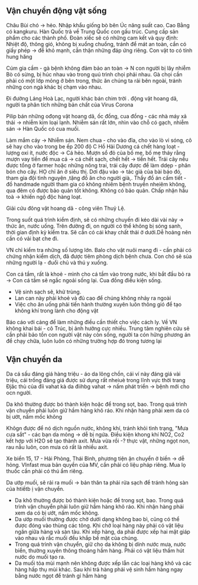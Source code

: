 ## Vận chuyển động vật sống
Châu Bùi chó -> hẻo. Nhập khẩu giống bò bên Úc năng suất cao. 
Cao Bằng có kangkuru.
Hàn Quốc trả về Trung Quốc con gấu trúc. Cung cấp sản phẩm cho các thành phố.
Đoàn xiếc sẽ có những cam kết và quy định: Nhiệt độ, thông gió, không bị  xuổng chuồng, tránh để mát an toàn, cần có giấy phép -> để khỏ mạnh, cần thận những đáp ứng riêng. Con vật to có tính hung hăng


Cúm gia cầm - gà bệnh không đảm bảo an toàn -> N con người bị lây nhiễm
Bò có sừng, bị húc nhau vào trong quú trình chọi phải nhau. Gà chọi cần phải có một lớp mỏng ở bên trong, thức ăn chúng ta rải bên ngoài, tránh những con ngà khác bị chạm vào nhau.

Đi đường Láng Hoà Lạc, người khác bán chim trời . động vật hoang dã, người ta phân tích những bản chất của Virus Corona

Pilip bán những ođọng vật hoang dã, ốc đồng, cua đồng - các nhà máy xả thải -> nhiễm kim loại lạnh. Nhiễm sán rất lớn, nhìn vào chỗ có gạch, nhiễm sán -> Hàn Quốc có cua muối.

Làm mắm cáy -> Nhiễm sán. 
Nem chua - cho vào đĩa, cho vào lò vi sóng, cô sẽ hay cho vào trong be
ếp 200 độ C 
Hồ Hải Dương cá chết hàng loạt - lượng oxi ít, nước độc -> Cá hẻo. Mượn sổ đỏ của bố mẹ, bố mẹ tháy rằng mượn vay tiền để mua cá -> cá chết sạch, chết hết -> tiền hết.
Trái cây nếu được tổng ở farmer hoặc những nông trai, trái cây được để làm ddẹp - phân bón cho cây. HỌ chỉ ăn ở siêu thị. Dơi đậu vào -> tác giả của bài báo đó, tham gia đội tình nguyện ,tặng đồ ăn cho người già,. Thầy đồ án cấm tiết - đồ handmade người tham gia có không nhiêm bệnh truyền nheiẽm không, qua đêm có được bảo quản tốt không. Không có bảo quản.
Chấp nhận hầu toà -> khiến ngộ độc hàng loạt.

Giải cứu đông vật hoang dã - công viên Thuỷ Lệ.  

Trong suốt quá trình kiểm định, sẽ có những chuyến đi kéo dài vài này -> thức ăn, nước uống.
Trên đường đi, on người có thể không bị sóng sanh, thời gian định kỳ kiểm tra.  Sẽ cần có cái khay chất thải ở dưới.Dễ hoảng nên cần có vải bạt che đi.

VN chỉ kiểm tra những số lượng lớn. Balo cho vật nuôi mang đi - cần phải có chứng nhận kiểm dịch, đã được tiêm phòng dịch bệnh chưa.
Con chó sẽ sủa những người lạ - đuổi chủ và thú y xuống.

Con cá tầm, rất là khoẻ - mình cho cá tầm vào trong nước, khi bắt đầu bỏ ra -> Con cá tầm sẽ ngắc ngoải sống lại.
Cua đồng điều kiện sống. 

- Vệ sinh sạch sẽ, khử trùng.
- Lan can này phải khoẻ và đủ cao để chúng không nhảy ra ngoài 
- Việc cho ăn uống phải tiến hành thường xuyên luôn thông gió để tạo không khí trong lành cho động vật

Báo cáo với cảng để làm những điều cần thiết cho việc cách ly. 
Về VN không khai bái - cô Trúc, bị ảnh hưởng cực nhiều.
Trung tâm nghiên cứu sẽ cần phải bảo tồn con người vật này còn sống, người ta cón hững phương án để chạy chữa, luôn luôn có những trường hợp đó trong tương lại

## Vận chuyển da
Da cá sấu đáng giá hàng triệu - áo da lông chồn, cái ví này đáng giá vài triệu, cái trống đáng giá được sử dụng rất nheiuè trong lĩnh vực thời trang
Đjăc thù của điì vahat kà da điihbg vahat -> nấm phát triển -> bệnh mới cho ocn người.

Da khô thường được bó thành kiện hoặc để trong sọt, bao. Trong quá trình vận chuyển phải luôn giữ hầm hàng khô ráo. Khi nhận hàng phải xem da có bị ướt, nấm mốc không 

Khôgn được để nó dịch nguồn nước, không khí, tránh khỏi tình trạng, "Mưa cưa sắt" - các bạn da mỏng -> dễ bị ngứa. Điều kiện khong khí NO2, Co2 kết hợp với H2O sẽ tạo thành axit.
Mưa vừa rồi -? thực vật, những ngọt non, rau nẫu luôn, con mưa có rất là nhiều axit.

Xe biển 15, 17 - Hải Phòng, Thái Bình, phương tiện ận chuyển ở biền -> dễ hỏng. VInfast mua bản quyền của MV, cần phải có liệu pháp riêng.
Mua lọ thuốc cần phải có thú ẩm riêng.

Da ướp muối, sẽ rải ra muối -> bản thân ta phải rửa sạch để tránh hỏng sàn của htiếtb ị vận chuyển.

- Da khô thường được bó thành kiện hoặc để trong sọt, bao. Trong quá trình vận chuyển phải luôn giữ hầm hàng khô ráo. Khi nhận hàng phải xem da có bị ướt, nấm mốc không. 
- Da ướp muối thường được chở dưới dạng không bao bì, cũng có thể được đóng vào thùng các tông. Khi chở loại hàng này phải có vật liệu ngăn giữa hàng và sàn tàu. Khi xếp hàng, da phải được xếp hai mặt giáp vào nhau và rắc muối đều khắp bề mặt của chúng. 
- Trong quá trình vận chuyển, giữ cho da không bị dính nước mưa, nước biển, thường xuyên thông thoáng hầm hàng. Phải có vật liệu thấm hút nước do muối tạo ra. 
- Da muối tỏa mùi mạnh nên không được xếp lẫn các loại hàng khô và các hàng hấp thụ mùi khác. Sau khi trả hàng phải vệ sinh hầm hàng ngay bằng nước ngọt để tránh gỉ hầm hàng